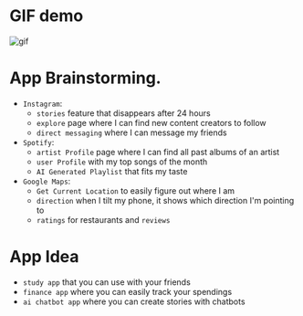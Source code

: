 # GIF demo
![gif](https://imgur.com/a/9VZjsBr)

# App Brainstorming.

- `Instagram`:
    - `stories` feature that disappears after 24 hours
    - `explore` page where I can find new content creators to follow
    - `direct messaging` where I can message my friends
- `Spotify`:
    - `artist Profile` page where I can find all past albums of an artist
    - `user Profile` with my top songs of the month
    - `AI Generated Playlist` that fits my taste
- `Google Maps`:
    - `Get Current Location` to easily figure out where I am
    - `direction` when I tilt my phone, it shows which direction I'm pointing to
    - `ratings` for restaurants and `reviews`

# App Idea
- `study app` that you can use with your friends
- `finance app` where you can easily track your spendings
- `ai chatbot app` where you can create stories with chatbots 